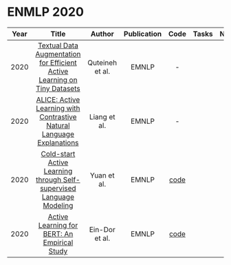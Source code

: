 # ENMLP 2020

| Year |                                                       Title                                                       |   Author    | Publication | Code | Tasks | Notes | Datasets| Notions |
|:----:|:-----------------------------------------------------------------------------------------------------------------:|:-----------:|:-----------:|:----:|:----:|:-----:|:-----:|:-----:|
| 2020 | [Textual Data Augmentation for Efficient Active Learning on Tiny Datasets](https://aclanthology.org/2020.emnlp-main.600/) | Quteineh et al. |    EMNLP    |                                     -                                     |      |       |
| 2020 |  [ALICE: Active Learning with Contrastive Natural Language Explanations](https://aclanthology.org/2020.emnlp-main.355/)   |  Liang et al.   |    EMNLP    |                                     -                                     |      |       |
| 2020 |   [Cold-start Active Learning through Self-supervised Language Modeling](https://aclanthology.org/2020.emnlp-main.637/)   |   Yuan et al.   |    EMNLP    |                [code](https://github.com/forest-snow/alps)                |      |       |
| 2020 |               [Active Learning for BERT: An Empirical Study](https://aclanthology.org/2020.emnlp-main.638/)               | Ein-Dor et al.  |    EMNLP    | [code](https://github.com/IBM/low-resource-text-classification-framework) |      |       |
